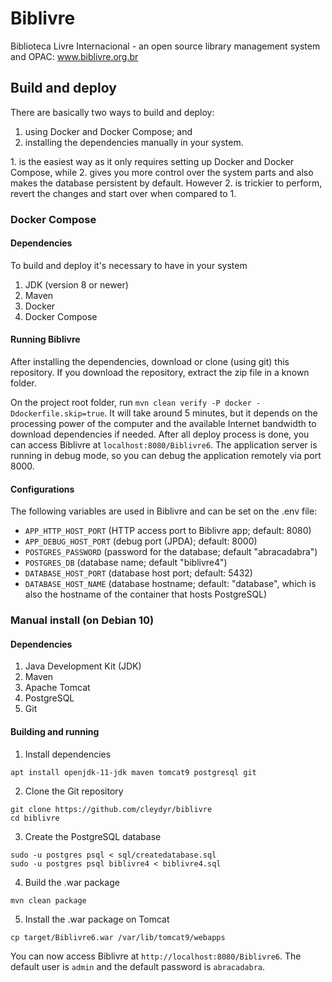 # Biblivre

Biblioteca Livre Internacional - an open source library management system and OPAC: www.biblivre.org.br

## Build and deploy

There are basically two ways to build and deploy:
1. using Docker and Docker Compose; and
2. installing the dependencies manually in your system.

1\. is the easiest way as it only requires setting up Docker and Docker Compose, while 2\. gives you more control over the system parts and also makes the database persistent by default. However 2\. is trickier to perform, revert the changes and start over when compared to 1\.

### Docker Compose

#### Dependencies

To build and deploy it's necessary to have in your system
1. JDK (version 8 or newer)
1. Maven
1. Docker
1. Docker Compose


#### Running Biblivre

After installing the dependencies, download or clone (using git) this repository. If you download the repository, extract the zip file in a known folder.

On the project root folder, run `mvn clean verify -P docker -Ddockerfile.skip=true`.
It will take around 5 minutes, but it depends on the processing power of the computer and the available Internet bandwidth to download dependencies if needed. After all deploy process is done, you can access Biblivre at `localhost:8080/Biblivre6`. The application server is running in debug mode, so you can debug the application remotely via port 8000.

#### Configurations

The following variables are used in Biblivre and can be set on the .env file:

* `APP_HTTP_HOST_PORT` (HTTP access port to Biblivre app; default: 8080)
* `APP_DEBUG_HOST_PORT` (debug port (JPDA); default: 8000)
* `POSTGRES_PASSWORD` (password for the database; default "abracadabra")
* `POSTGRES_DB` (database name; default "biblivre4")
* `DATABASE_HOST_PORT` (database host port; default: 5432)
* `DATABASE_HOST_NAME` (database hostname; default: "database", which is also the hostname of the container that hosts PostgreSQL)


### Manual install (on Debian 10)

#### Dependencies

1. Java Development Kit (JDK)
1. Maven
1. Apache Tomcat
1. PostgreSQL
1. Git

#### Building and running

1. Install dependencies
```
apt install openjdk-11-jdk maven tomcat9 postgresql git
```

2. Clone the Git repository
```
git clone https://github.com/cleydyr/biblivre
cd biblivre
```

3. Create the PostgreSQL database
```
sudo -u postgres psql < sql/createdatabase.sql
sudo -u postgres psql biblivre4 < biblivre4.sql
```

4. Build the .war package
```
mvn clean package
```

5. Install the .war package on Tomcat
```
cp target/Biblivre6.war /var/lib/tomcat9/webapps
```

You can now access Biblivre at ``http://localhost:8080/Biblivre6``. The default
user is ``admin`` and the default password is ``abracadabra``.

